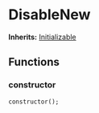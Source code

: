 # DisableNew
**Inherits:**
[Initializable](/lib/solady/src/utils/Initializable.sol/abstract.Initializable.md)


## Functions
### constructor


```solidity
constructor();
```

